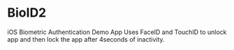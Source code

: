 # BioID2
iOS Biometric Authentication Demo App
Uses FaceID and TouchID to unlock app and then lock the app after 4seconds of inactivity.

